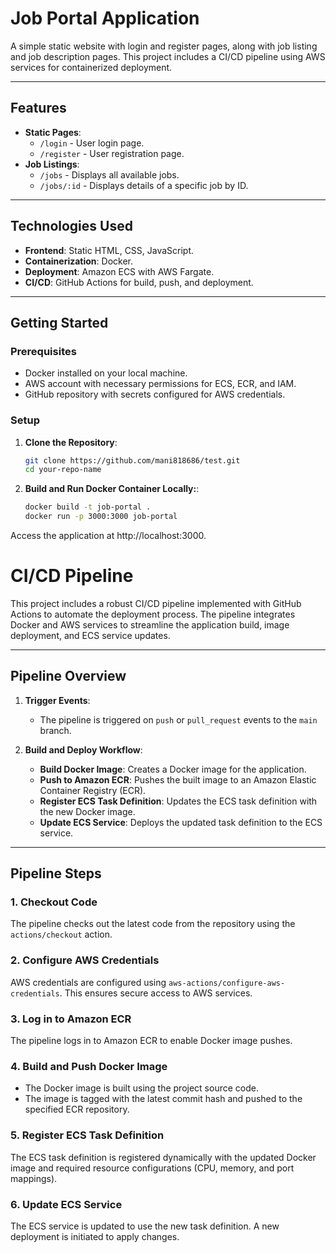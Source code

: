 # Job Portal Application

A simple static website with login and register pages, along with job listing and job description pages. This project includes a CI/CD pipeline using AWS services for containerized deployment.

---

## Features

- **Static Pages**:
  - `/login` - User login page.
  - `/register` - User registration page.
- **Job Listings**:
  - `/jobs` - Displays all available jobs.
  - `/jobs/:id` - Displays details of a specific job by ID.

---

## Technologies Used

- **Frontend**: Static HTML, CSS, JavaScript.
- **Containerization**: Docker.
- **Deployment**: Amazon ECS with AWS Fargate.
- **CI/CD**: GitHub Actions for build, push, and deployment.

---

## Getting Started

### Prerequisites

- Docker installed on your local machine.
- AWS account with necessary permissions for ECS, ECR, and IAM.
- GitHub repository with secrets configured for AWS credentials.

### Setup

1. **Clone the Repository**:
   ```bash
   git clone https://github.com/mani818686/test.git
   cd your-repo-name
2. **Build and Run Docker Container Locally:**:
   ```bash
   docker build -t job-portal .
   docker run -p 3000:3000 job-portal
  Access the application at http://localhost:3000.


# CI/CD Pipeline

This project includes a robust CI/CD pipeline implemented with GitHub Actions to automate the deployment process. The pipeline integrates Docker and AWS services to streamline the application build, image deployment, and ECS service updates.

---

## Pipeline Overview

1. **Trigger Events**:
   - The pipeline is triggered on `push` or `pull_request` events to the `main` branch.

2. **Build and Deploy Workflow**:
   - **Build Docker Image**: Creates a Docker image for the application.
   - **Push to Amazon ECR**: Pushes the built image to an Amazon Elastic Container Registry (ECR).
   - **Register ECS Task Definition**: Updates the ECS task definition with the new Docker image.
   - **Update ECS Service**: Deploys the updated task definition to the ECS service.

---

## Pipeline Steps

### 1. Checkout Code
The pipeline checks out the latest code from the repository using the `actions/checkout` action.

### 2. Configure AWS Credentials
AWS credentials are configured using `aws-actions/configure-aws-credentials`. This ensures secure access to AWS services.

### 3. Log in to Amazon ECR
The pipeline logs in to Amazon ECR to enable Docker image pushes.

### 4. Build and Push Docker Image
- The Docker image is built using the project source code.
- The image is tagged with the latest commit hash and pushed to the specified ECR repository.

### 5. Register ECS Task Definition
The ECS task definition is registered dynamically with the updated Docker image and required resource configurations (CPU, memory, and port mappings).

### 6. Update ECS Service
The ECS service is updated to use the new task definition. A new deployment is initiated to apply changes.
